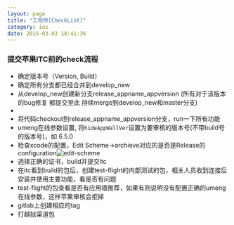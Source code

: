 ```yaml
---
layout: page
title: "工程师[CheckList]"
category: ios
date: 2015-03-03 18:41:36
---
```


### 提交苹果ITC前的check流程

- 确定版本号（Version, Build）
- 确定所有分支都已经合并到develop_new
- 从develop_new创建新分支release_appname_appversion (所有对于该版本的bug修复 都提交至此 持续merge到develop_new和master分支)
- 
- 将代码checkout到release_appname_appversion分支，run一下所有功能
- umeng在线参数设置, 将`hideAppWallVer`设置为要审核的版本号(不带build号的版本号)，如 6.5.0
- 检查xcode的配置，Edit Scheme->archieve对应的是否是Release的configuration![edit-scheme]({{site.imageurl}}/edit-scheme.png)
- 选择正确的证书，build并提交itc
- 在itc看到build的包后，创建test-flight的内部测试的包，相关人员收到连接后安装并使用主要功能，看是否有问题
- test-flight的包查看是否有应用墙推荐，如果有则说明没有配置正确的umeng在线参数，这样苹果审核会拒掉
- gitlab上创建相应的tag
- 打越狱渠道包